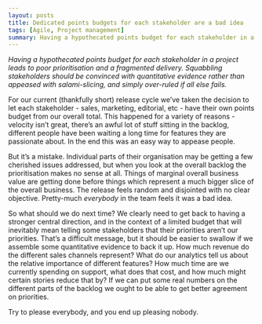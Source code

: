 ```yaml
---
layout: posts
title: Dedicated points budgets for each stakeholder are a bad idea
tags: [Agile, Project management]
summary: Having a hypothecated points budget for each stakeholder in a project leads to poor prioritisation and a fragmented delivery.
---
```


*Having a hypothecated points budget for each stakeholder in a project leads to poor prioritisation and a fragmented delivery. Squabbling stakeholders should be convinced with quantitative evidence rather than appeased with salami-slicing, and simply over-ruled if all else fails.*

For our current (thankfully short) release cycle we’ve taken the decision to let each stakeholder - sales, marketing, editorial, etc - have their own points budget from our overall total. This happened for a variety of reasons - velocity isn’t great, there’s an awful lot of stuff sitting in the backlog, different people have been waiting a long time for features they are passionate about. In the end this was an easy way to appease people.

But it’s a mistake. Individual parts of their organisation may be getting a few cherished issues addressed, but when you look at the overall backlog the prioritisation makes no sense at all. Things of marginal overall business value are getting done before things which represent a much bigger slice of the overall business. The release feels random and disjointed with no clear objective. Pretty-much *everybody* in the team feels it was a bad idea.

So what should we do next time? We clearly need to get back to having a stronger central direction, and in the context of a limited budget that will inevitably mean telling some stakeholders that their priorities aren’t our priorities. That’s a difficult message, but it should be easier to swallow if we assemble some quantitative evidence to back it up. How much revenue do the different sales channels represent? What do our analytics tell us about the relative importance of different features? How much time are we currently spending on support, what does that cost, and how much might certain stories reduce that by? If we can put some real numbers on the different parts of the backlog we ought to be able to get better agreement on priorities.

Try to please everybody, and you end up pleasing nobody.